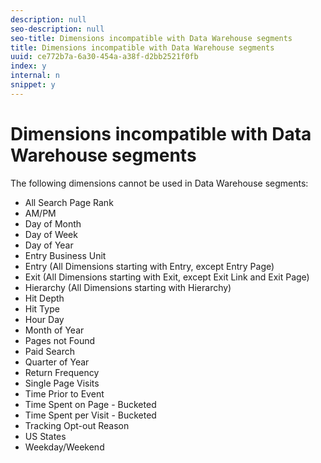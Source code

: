 ```yaml
---
description: null
seo-description: null
seo-title: Dimensions incompatible with Data Warehouse segments
title: Dimensions incompatible with Data Warehouse segments
uuid: ce772b7a-6a30-454a-a38f-d2bb2521f0fb
index: y
internal: n
snippet: y
---
```


# Dimensions incompatible with Data Warehouse segments

The following dimensions cannot be used in Data Warehouse segments:

* All Search Page Rank 
* AM/PM 
* Day of Month 
* Day of Week 
* Day of Year 
* Entry Business Unit 
* Entry (All Dimensions starting with Entry, except Entry Page) 
* Exit (All Dimensions starting with Exit, except Exit Link and Exit Page) 
* Hierarchy (All Dimensions starting with Hierarchy) 
* Hit Depth 
* Hit Type 
* Hour Day 
* Month of Year 
* Pages not Found 
* Paid Search 
* Quarter of Year 
* Return Frequency 
* Single Page Visits 
* Time Prior to Event 
* Time Spent on Page - Bucketed 
* Time Spent per Visit - Bucketed 
* Tracking Opt-out Reason 
* US States 
* Weekday/Weekend

